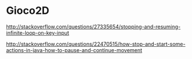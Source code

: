 # Gioco2D

http://stackoverflow.com/questions/27335654/stopping-and-resuming-infinite-loop-on-key-input

http://stackoverflow.com/questions/22470515/how-stop-and-start-some-actions-in-java-how-to-pause-and-continue-movement
